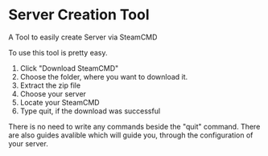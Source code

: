 # Server Creation Tool
A Tool to easily create Server via SteamCMD

To use this tool is pretty easy.

1. Click "Download SteamCMD"
2. Choose the folder, where you want to download it.
3. Extract the zip file
4. Choose your server
5. Locate your SteamCMD
6. Type quit, if the download was successful

There is no need to write any commands beside the "quit" command.
There are also guides avalible which will guide you, through the configuration of your server.
